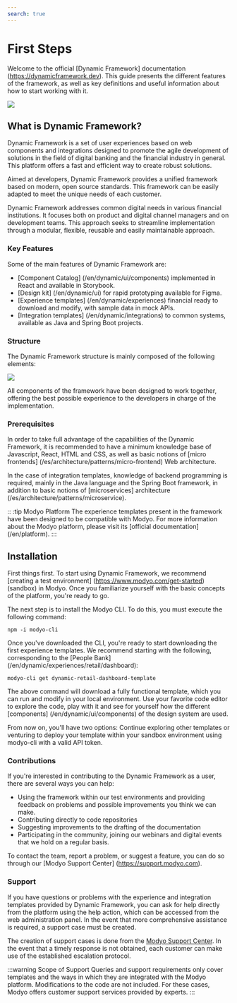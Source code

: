 ```yaml
---
search: true
---
```


# First Steps

Welcome to the official [Dynamic Framework] documentation (https://dynamicframework.dev). This guide presents the different features of the framework, as well as key definitions and useful information about how to start working with it.

 <img src="/assets/img/dynamic/dynamic-logo.png"/> 

## What is Dynamic Framework?

Dynamic Framework is a set of user experiences based on web components and integrations designed to promote the agile development of solutions in the field of digital banking and the financial industry in general. This platform offers a fast and efficient way to create robust solutions.

Aimed at developers, Dynamic Framework provides a unified framework based on modern, open source standards. This framework can be easily adapted to meet the unique needs of each customer.

Dynamic Framework addresses common digital needs in various financial institutions. It focuses both on product and digital channel managers and on development teams. This approach seeks to streamline implementation through a modular, flexible, reusable and easily maintainable approach.

###  Key Features
Some of the main features of Dynamic Framework are:
- [Component Catalog] (/en/dynamic/ui/components) implemented in React and available in Storybook.
- [Design kit] (/en/dynamic/ui) for rapid prototyping available for Figma.
- [Experience templates] (/en/dynamic/experiences) financial ready to download and modify, with sample data in mock APIs.
- [Integration templates] (/en/dynamic/integrations) to common systems, available as Java and Spring Boot projects.


### Structure
The Dynamic Framework structure is mainly composed of the following elements:

 <img src="/assets/img/dynamic/dynamic_components.png" style="max-width: 700px;"/> 

All components of the framework have been designed to work together, offering the best possible experience to the developers in charge of the implementation.



### Prerequisites
In order to take full advantage of the capabilities of the Dynamic Framework, it is recommended to have a minimum knowledge base of Javascript, React, HTML and CSS, as well as basic notions of [micro frontends] (/es/architecture/patterns/micro-frontend) Web architecture.

In the case of integration templates, knowledge of backend programming is required, mainly in the Java language and the Spring Boot framework, in addition to basic notions of [microservices] architecture (/es/architecture/patterns/microservice).

:: :tip Modyo Platform
The experience templates present in the framework have been designed to be compatible with Modyo. For more information about the Modyo platform, please visit its [official documentation] (/en/platform).
:::


## Installation
First things first. To start using Dynamic Framework, we recommend [creating a test environment] (https://www.modyo.com/get-started) (sandbox) in Modyo. Once you familiarize yourself with the basic concepts of the platform, you're ready to go.

The next step is to install the Modyo CLI. To do this, you must execute the following command:

```shell
npm -i modyo-cli
```

Once you've downloaded the CLI, you're ready to start downloading the first experience templates. We recommend starting with the following, corresponding to the [People Bank] (/en/dynamic/experiences/retail/dashboard):

```shell
modyo-cli get dynamic-retail-dashboard-template
```

The above command will download a fully functional template, which you can run and modify in your local environment. Use your favorite code editor to explore the code, play with it and see for yourself how the different [components] (/en/dynamic/ui/components) of the design system are used.

From now on, you'll have two options: Continue exploring other templates or venturing to deploy your template within your sandbox environment using modyo-cli with a valid API token.


### Contributions

If you're interested in contributing to the Dynamic Framework as a user, there are several ways you can help:
- Using the framework within our test environments and providing feedback on problems and possible improvements you think we can make.
- Contributing directly to code repositories
- Suggesting improvements to the drafting of the documentation
- Participating in the community, joining our webinars and digital events that we hold on a regular basis.

To contact the team, report a problem, or suggest a feature, you can do so through our [Modyo Support Center] (https://support.modyo.com).


### Support

If you have questions or problems with the experience and integration templates provided by Dynamic Framework, you can ask for help directly from the platform using the help action, which can be accessed from the web administration panel. In the event that more comprehensive assistance is required, a support case must be created.

The creation of support cases is done from the [Modyo Support Center](https://support.modyo.com). In the event that a timely response is not obtained, each customer can make use of the established escalation protocol.

:::warning Scope of Support
Queries and support requirements only cover templates and the ways in which they are integrated with the Modyo platform. Modifications to the code are not included. For these cases, Modyo offers customer support services provided by experts.
:::
